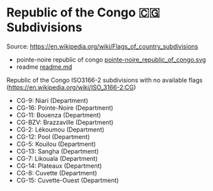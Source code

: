 # Republic of the Congo 🇨🇬 Subdivisions

Source: https://en.wikipedia.org/wiki/Flags_of_country_subdivisions

* pointe-noire republic of congo [pointe-noire_republic_of_congo.svg](https://github.com/amckenna41/iso3166-flag-icons/blob/main/iso3166-2-icons/CG/pointe-noire_republic_of_congo.svg)
* readme [readme.md](https://github.com/amckenna41/iso3166-flag-icons/blob/main/iso3166-2-icons/CG/readme.md)

Republic of the Congo ISO3166-2 subdivisions with no available flags (https://en.wikipedia.org/wiki/ISO_3166-2:CG)

* CG-9: Niari (Department)
* CG-16: Pointe-Noire (Department)
* CG-11: Bouenza (Department)
* CG-BZV: Brazzaville (Department)
* CG-2: Lékoumou (Department)
* CG-12: Pool (Department)
* CG-5: Kouilou (Department)
* CG-13: Sangha (Department)
* CG-7: Likouala (Department)
* CG-14: Plateaux (Department)
* CG-8: Cuvette (Department)
* CG-15: Cuvette-Ouest (Department)